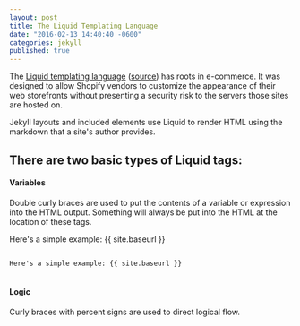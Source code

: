 ```yaml
---
layout: post
title: The Liquid Templating Language
date: "2016-02-13 14:40:40 -0600"
categories: jekyll
published: true
---
```


The [Liquid templating language][liquid] ([source][shop]) has roots in e-commerce. It was designed to allow Shopify vendors to customize the appearance of their web storefronts without presenting a security risk to the servers those sites are hosted on.

Jekyll layouts and included elements use Liquid to render HTML using the markdown that a site's author provides.

## There are two basic types of Liquid **tags**:

#### Variables

Double curly braces are used to put the contents of a variable or expression into the HTML output. Something will always be put into the HTML at the location of these tags.

Here's a simple example: {{ site.baseurl }}

<pre>
<code class="filter">
Here's a simple example: {{ site.baseurl }}
</code>
</pre>

#### Logic

Curly braces with percent signs are used to direct logical flow.

[liquid]: http://liquidmarkup.org/
[shop]: https://github.com/Shopify/liquid
